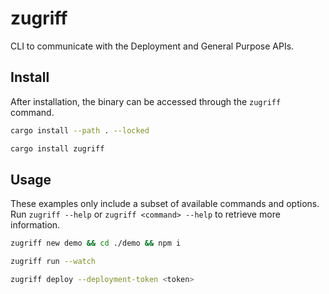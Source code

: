 # zugriff

CLI to communicate with the Deployment and General Purpose APIs.

## Install

After installation, the binary can be accessed through the `zugriff` command.

```zsh
cargo install --path . --locked
```

```zsh
cargo install zugriff
```

## Usage

These examples only include a subset of available commands and options. Run `zugriff --help` or `zugriff <command> --help` to retrieve more information.

```zsh
zugriff new demo && cd ./demo && npm i
```

```zsh
zugriff run --watch
```

```zsh
zugriff deploy --deployment-token <token>
```

